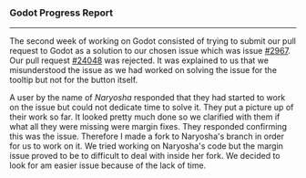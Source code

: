 
### Godot Progress Report
---

The second week of working on Godot consisted of trying to submit our pull request to Godot as a solution to 
our chosen issue which was issue [#2967](https://github.com/godotengine/godot/issues/2967). Our pull request
[#24048](https://github.com/godotengine/godot/pull/24048) was rejected. It was explained to us that we misunderstood the 
issue as we had worked on solving the issue for the tooltip but not for the button itself.  

A user by the name of _Naryosha_ responded that they had started to work on the issue but could not dedicate time to 
solve it. They put a picture up of their work so far. It looked pretty much done so we clarified with them 
if what all they were missing were margin fixes. They responded confirming this was the issue. Therefore I made a fork to
Naryosha's branch in order for us to work on it. We tried working on Naryosha's code but the margin issue proved to be to difficult 
to deal with inside her fork. We decided to look for am easier issue because of the lack of time. 
